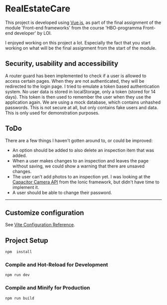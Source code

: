 # RealEstateCare

This project is developed using [Vue.js](https://vuejs.org/), as part of the final assignment of the module 'Front-end frameworks' from the course 'HBO-programma Front-end developer' by LOI.

I enjoyed working on this project a lot. Especially the fact that you start working on what will be the final assignment from the start of the module.

## Security, usability and accessibility

A router guard has been implemented to check if a user is allowed to access certain pages. When they are not authenticated, they will be redirected to the login page.
I tried to emulate a token based authentication system. No user data is stored in localStorage, only a token (stored for 14 days). This token is then used to remember the user when they use the application again.
We are using a mock database, which contains unhashed passwords. This is not secure at all, but only contains fake users and data. This is only used for demonstration purposes.


## ToDo

There are a few things I haven't gotten around to, or could be improved:
- An option should be added to also delete an inspection item that was added.
- When a user makes changes to an inspection and leaves the page without saving, we could show a warning that there are unsaved changes.
- The user can't add photos to an inspection yet. I was looking at the [Capacitor Camera API](https://ionicframework.com/docs/vue/your-first-app/taking-photos) from the Ionic framework, but didn't have time to implement it.
- A user should be able to change their password.


---

## Customize configuration

See [Vite Configuration Reference](https://vite.dev/config/).


## Project Setup

```sh
npm  install
```

### Compile and Hot-Reload for Development

```sh
npm run dev
```

### Compile and Minify for Production

```sh
npm run build
```
